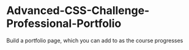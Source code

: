 # Advanced-CSS-Challenge-Professional-Portfolio
Build a portfolio page, which you can add to as the course progresses
